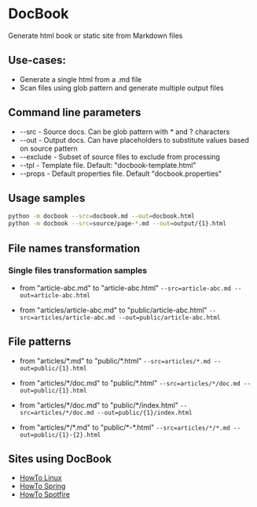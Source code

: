 # DocBook
Generate html book or static site from Markdown files

## Use-cases:
- Generate a single html from a .md file
- Scan files using glob pattern and generate multiple output files


## Command line parameters
- --src - Source docs. Can be glob pattern with \* and ? characters
- --out - Output docs. Can have placeholders to substitute values based on source pattern
- --exclude - Subset of source files to exclude from processing
- --tpl - Template file. Default: "docbook-template.html"
- --props - Default properties file. Default "docbook.properties"

## Usage samples
```bash 
python -m docbook --src=docbook.md --out=docbook.html
python -m docbook --src=source/page-*.md --out=output/{1}.html
```

## File names transformation
### Single files transformation samples

- from "article-abc.md" to "article-abc.html"
```--src=article-abc.md --out=article-abc.html```

- from "articles/article-abc.md" to "public/article-abc.html"
```--src=articles/article-abc.md --out=public/article-abc.html```


## File patterns

- from "articles/\*.md" to  "public/\*.html"
```--src=articles/*.md --out=public/{1}.html```

- from "articles/\*/doc.md" to "public/\*.html"
```--src=articles/*/doc.md --out=public/{1}.html```

- from "articles/\*/doc.md" to "public/\*/index.html"
```--src=articles/*/doc.md --out=public/{1}/index.html```

- from "articles/\*/\*.md" to "public/\*-\*.html"
```--src=articles/*/*.md --out=public/{1}-{2}.html```
 
## Sites using DocBook
- [HowTo Linux](https://xantorohara.github.io/howto-linux/)
- [HowTo Spring](https://xantorohara.github.io/howto-spring/)
- [HowTo Spotfire](https://xantorohara.github.io/howto-spotfire/)
